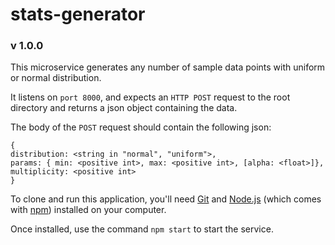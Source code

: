 # stats-generator
### v 1.0.0
This microservice generates any number of sample data points with uniform or normal distribution.

It listens on `port 8000`, and expects an `HTTP POST` request to the root directory and returns a json object containing the data.

The body of the `POST` request should contain the following json:
```
{
distribution: <string in "normal", "uniform">, 
params: { min: <positive int>, max: <positive int>, [alpha: <float>]}, 
multiplicity: <positive int>
}
```

To clone and run this application, you'll need [Git](https://git-scm.com) and [Node.js](https://nodejs.org/en/download/) (which comes with [npm](http://npmjs.com)) installed on your computer.

Once installed, use the command `npm start` to start the service.
